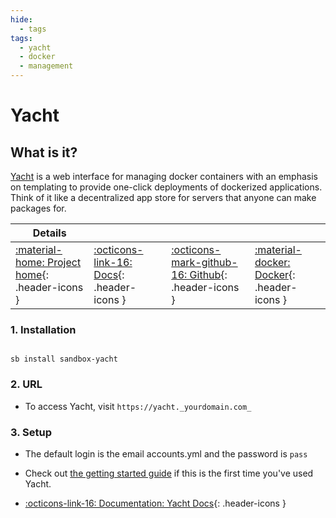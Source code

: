 ```yaml
---
hide:
  - tags
tags:
  - yacht
  - docker
  - management
---
```


# Yacht

## What is it?

[Yacht](https://yacht.sh/) is a web interface for managing docker containers with an emphasis on templating to provide one-click deployments of dockerized applications. Think of it like a decentralized app store for servers that anyone can make packages for.

| Details     |             |             |             |
|-------------|-------------|-------------|-------------|
| [:material-home: Project home](https://yacht.sh/){: .header-icons } | [:octicons-link-16: Docs](https://yacht.sh/docs/){: .header-icons } | [:octicons-mark-github-16: Github](https://github.com/SelfhostedPro/Yacht){: .header-icons } | [:material-docker: Docker](https://hub.docker.com/r/selfhostedpro/yacht){: .header-icons }|

### 1. Installation

``` shell

sb install sandbox-yacht

```

### 2. URL

- To access Yacht, visit `https://yacht._yourdomain.com_`

### 3. Setup

- The default login is the email accounts.yml and the password is `pass`

- Check out [the getting started guide](https://yacht.sh/docs/Installation/Getting_Started) if this is the first time you've used Yacht.

- [:octicons-link-16: Documentation: Yacht Docs](https://yacht.sh/docs/){: .header-icons }
